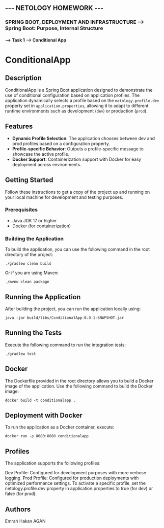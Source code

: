 ## --- NETOLOGY HOMEWORK ---
### SPRING BOOT, DEPLOYMENT AND INFRASTRUCTURE --> Spring Boot: Purpose, Internal Structure


#### --> Task 1 --> Conditional App


# ConditionalApp

## Description

ConditionalApp is a Spring Boot application designed to demonstrate the use of conditional configuration based on application profiles. The application dynamically selects a profile based on the `netology.profile.dev` property set in `application.properties`, allowing it to adapt to different runtime environments such as development (`dev`) or production (`prod`).

## Features

- **Dynamic Profile Selection**: The application chooses between dev and prod profiles based on a configuration property.
- **Profile-specific Behavior**: Outputs a profile-specific message to showcase the active profile.
- **Docker Support**: Containerization support with Docker for easy deployment across environments.

## Getting Started

Follow these instructions to get a copy of the project up and running on your local machine for development and testing purposes.

### Prerequisites

- Java JDK 17 or higher
- Docker (for containerization)

### Building the Application

To build the application, you can use the following command in the root directory of the project:
```
./gradlew clean build
```

Or if you are using Maven:
```
./mvnw clean package
```

## Running the Application

After building the project, you can run the application locally using:
```
java -jar build/libs/ConditionalApp-0.0.1-SNAPSHOT.jar
```

## Running the Tests

Execute the following command to run the integration tests:
```
./gradlew test
```

## Docker

The Dockerfile provided in the root directory allows you to build a Docker image of the application. 
Use the following command to build the Docker image:
```
docker build -t conditionalapp .
```

## Deployment with Docker

To run the application as a Docker container, execute:
```
docker run -p 8080:8080 conditionalapp
```


## Profiles

The application supports the following profiles:

Dev Profile: Configured for development purposes with more verbose logging.
Prod Profile: Configured for production deployments with optimized performance settings.
To activate a specific profile, set the netology.profile.dev property in application.properties to true (for dev) or false (for prod).

## Authors
Emrah Hakan AGAN